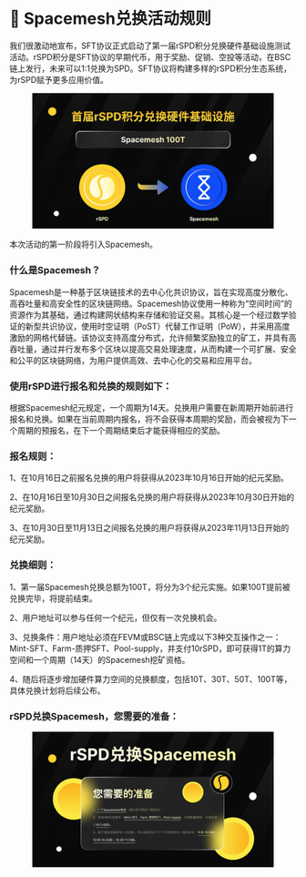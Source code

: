 # 🧀 Spacemesh兑换活动规则

&#x20;    我们很激动地宣布，SFT协议正式启动了第一届rSPD积分兑换硬件基础设施测试活动。rSPD积分是SFT协议的早期代币，用于奖励、促销、空投等活动，在BSC链上发行，未来可以1:1兑换为SPD。SFT协议将构建多样的rSPD积分生态系统，为rSPD赋予更多应用价值。

<figure><img src="../.gitbook/assets/image (16).png" alt=""><figcaption></figcaption></figure>

本次活动的第一阶段将引入Spacemesh。

### **什么是Spacemesh？** <a href="#84d1" id="84d1"></a>

Spacemesh是一种基于区块链技术的去中心化共识协议，旨在实现高度分散化、高吞吐量和高安全性的区块链网络。Spacemesh协议使用一种称为“空间时间”的资源作为其基础，通过构建网状结构来存储和验证交易。其核心是一个经过数学验证的新型共识协议，使用时空证明（PoST）代替工作证明（PoW），并采用高度激励的网格代替链。该协议支持高度分布式，允许频繁奖励独立的矿工，并具有高吞吐量，通过并行发布多个区块以提高交易处理速度，从而构建一个可扩展、安全和公平的区块链网络，为用户提供高效、去中心化的交易和应用平台。

### **使用rSPD进行报名和兑换的规则如下：** <a href="#f382" id="f382"></a>

根据Spacemesh纪元规定，一个周期为14天。兑换用户需要在新周期开始前进行报名和兑换。如果在当前周期内报名，将不会获得本周期的奖励，而会被视为下一个周期的预报名，在下一个周期结束后才能获得相应的奖励。

### **报名规则：** <a href="#bfa3" id="bfa3"></a>

1、在10月16日之前报名兑换的用户将获得从2023年10月16日开始的纪元奖励。

2、在10月16日至10月30日之间报名兑换的用户将获得从2023年10月30日开始的纪元奖励。

3、在10月30日至11月13日之间报名兑换的用户将获得从2023年11月13日开始的纪元奖励。

### **兑换细则：** <a href="#c34b" id="c34b"></a>

1、第一届Spacemesh兑换总额为100T，将分为3个纪元实施。如果100T提前被兑换完毕，将提前结束。

2、用户地址可以参与任何一个纪元，但仅有一次兑换机会。

3、兑换条件：用户地址必须在FEVM或BSC链上完成以下3种交互操作之一：Mint-SFT、Farm-质押SFT、Pool-supply，并支付10rSPD，即可获得1T的算力空间和一个周期（14天）的Spacemesh挖矿资格。

4、随后将逐步增加硬件算力空间的兑换额度，包括10T、30T、50T、100T等，具体兑换计划将后续公布。

### rSPD兑换Spacemesh，您需要的准备： <a href="#4659" id="4659"></a>

<figure><img src="../.gitbook/assets/image (17).png" alt=""><figcaption></figcaption></figure>
